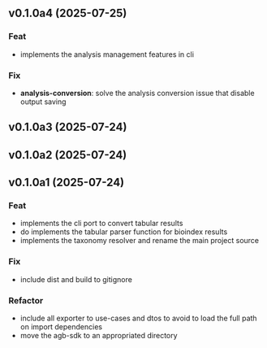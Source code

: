 ## v0.1.0a4 (2025-07-25)

### Feat

- implements the analysis management features in cli

### Fix

- **analysis-conversion**: solve the analysis conversion issue that disable output saving

## v0.1.0a3 (2025-07-24)

## v0.1.0a2 (2025-07-24)

## v0.1.0a1 (2025-07-24)

### Feat

- implements the cli port to convert tabular results
- do implements the tabular parser function for bioindex results
- implements the taxonomy resolver and rename the main project source

### Fix

- include dist and build to gitignore

### Refactor

- include all exporter to use-cases and dtos to avoid to load the full path on import dependencies
- move the agb-sdk to an appropriated directory

